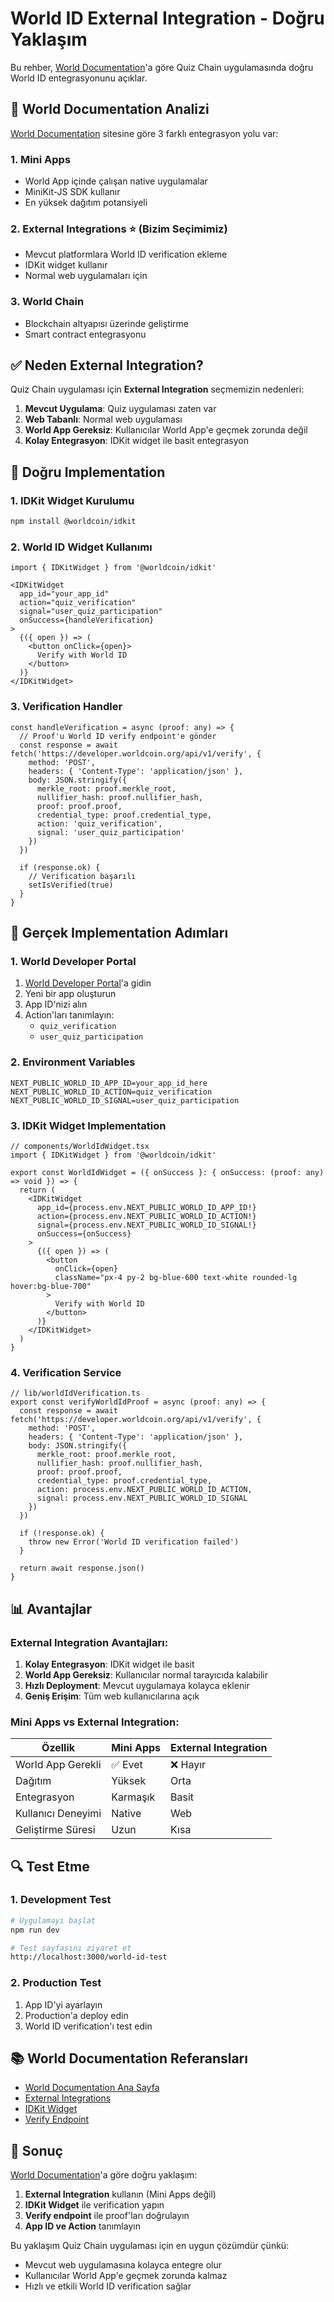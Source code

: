 # World ID External Integration - Doğru Yaklaşım

Bu rehber, [World Documentation](https://docs.world.org/)'a göre Quiz Chain uygulamasında doğru World ID entegrasyonunu açıklar.

## 🎯 World Documentation Analizi

[World Documentation](https://docs.world.org/) sitesine göre 3 farklı entegrasyon yolu var:

### 1. Mini Apps
- World App içinde çalışan native uygulamalar
- MiniKit-JS SDK kullanır
- En yüksek dağıtım potansiyeli

### 2. External Integrations ⭐ (Bizim Seçimimiz)
- Mevcut platformlara World ID verification ekleme
- IDKit widget kullanır
- Normal web uygulamaları için

### 3. World Chain
- Blockchain altyapısı üzerinde geliştirme
- Smart contract entegrasyonu

## ✅ Neden External Integration?

Quiz Chain uygulaması için **External Integration** seçmemizin nedenleri:

1. **Mevcut Uygulama**: Quiz uygulaması zaten var
2. **Web Tabanlı**: Normal web uygulaması
3. **World App Gereksiz**: Kullanıcılar World App'e geçmek zorunda değil
4. **Kolay Entegrasyon**: IDKit widget ile basit entegrasyon

## 🔧 Doğru Implementation

### 1. IDKit Widget Kurulumu

```bash
npm install @worldcoin/idkit
```

### 2. World ID Widget Kullanımı

```tsx
import { IDKitWidget } from '@worldcoin/idkit'

<IDKitWidget
  app_id="your_app_id"
  action="quiz_verification"
  signal="user_quiz_participation"
  onSuccess={handleVerification}
>
  {({ open }) => (
    <button onClick={open}>
      Verify with World ID
    </button>
  )}
</IDKitWidget>
```

### 3. Verification Handler

```tsx
const handleVerification = async (proof: any) => {
  // Proof'u World ID verify endpoint'e gönder
  const response = await fetch('https://developer.worldcoin.org/api/v1/verify', {
    method: 'POST',
    headers: { 'Content-Type': 'application/json' },
    body: JSON.stringify({
      merkle_root: proof.merkle_root,
      nullifier_hash: proof.nullifier_hash,
      proof: proof.proof,
      credential_type: proof.credential_type,
      action: 'quiz_verification',
      signal: 'user_quiz_participation'
    })
  })
  
  if (response.ok) {
    // Verification başarılı
    setIsVerified(true)
  }
}
```

## 🚀 Gerçek Implementation Adımları

### 1. World Developer Portal

1. [World Developer Portal](https://developer.worldcoin.org)'a gidin
2. Yeni bir app oluşturun
3. App ID'nizi alın
4. Action'ları tanımlayın:
   - `quiz_verification`
   - `user_quiz_participation`

### 2. Environment Variables

```env
NEXT_PUBLIC_WORLD_ID_APP_ID=your_app_id_here
NEXT_PUBLIC_WORLD_ID_ACTION=quiz_verification
NEXT_PUBLIC_WORLD_ID_SIGNAL=user_quiz_participation
```

### 3. IDKit Widget Implementation

```tsx
// components/WorldIdWidget.tsx
import { IDKitWidget } from '@worldcoin/idkit'

export const WorldIdWidget = ({ onSuccess }: { onSuccess: (proof: any) => void }) => {
  return (
    <IDKitWidget
      app_id={process.env.NEXT_PUBLIC_WORLD_ID_APP_ID!}
      action={process.env.NEXT_PUBLIC_WORLD_ID_ACTION!}
      signal={process.env.NEXT_PUBLIC_WORLD_ID_SIGNAL!}
      onSuccess={onSuccess}
    >
      {({ open }) => (
        <button
          onClick={open}
          className="px-4 py-2 bg-blue-600 text-white rounded-lg hover:bg-blue-700"
        >
          Verify with World ID
        </button>
      )}
    </IDKitWidget>
  )
}
```

### 4. Verification Service

```tsx
// lib/worldIdVerification.ts
export const verifyWorldIdProof = async (proof: any) => {
  const response = await fetch('https://developer.worldcoin.org/api/v1/verify', {
    method: 'POST',
    headers: { 'Content-Type': 'application/json' },
    body: JSON.stringify({
      merkle_root: proof.merkle_root,
      nullifier_hash: proof.nullifier_hash,
      proof: proof.proof,
      credential_type: proof.credential_type,
      action: process.env.NEXT_PUBLIC_WORLD_ID_ACTION,
      signal: process.env.NEXT_PUBLIC_WORLD_ID_SIGNAL
    })
  })
  
  if (!response.ok) {
    throw new Error('World ID verification failed')
  }
  
  return await response.json()
}
```

## 📊 Avantajlar

### External Integration Avantajları:

1. **Kolay Entegrasyon**: IDKit widget ile basit
2. **World App Gereksiz**: Kullanıcılar normal tarayıcıda kalabilir
3. **Hızlı Deployment**: Mevcut uygulamaya kolayca eklenir
4. **Geniş Erişim**: Tüm web kullanıcılarına açık

### Mini Apps vs External Integration:

| Özellik | Mini Apps | External Integration |
|---------|-----------|---------------------|
| World App Gerekli | ✅ Evet | ❌ Hayır |
| Dağıtım | Yüksek | Orta |
| Entegrasyon | Karmaşık | Basit |
| Kullanıcı Deneyimi | Native | Web |
| Geliştirme Süresi | Uzun | Kısa |

## 🔍 Test Etme

### 1. Development Test

```bash
# Uygulamayı başlat
npm run dev

# Test sayfasını ziyaret et
http://localhost:3000/world-id-test
```

### 2. Production Test

1. App ID'yi ayarlayın
2. Production'a deploy edin
3. World ID verification'ı test edin

## 📚 World Documentation Referansları

- [World Documentation Ana Sayfa](https://docs.world.org/)
- [External Integrations](https://docs.world.org/world-id/integration-guides)
- [IDKit Widget](https://docs.world.org/world-id/integration-guides/widget)
- [Verify Endpoint](https://docs.world.org/world-id/reference/verify)

## 🎯 Sonuç

[World Documentation](https://docs.world.org/)'a göre doğru yaklaşım:

1. **External Integration** kullanın (Mini Apps değil)
2. **IDKit Widget** ile verification yapın
3. **Verify endpoint** ile proof'ları doğrulayın
4. **App ID ve Action** tanımlayın

Bu yaklaşım Quiz Chain uygulaması için en uygun çözümdür çünkü:
- Mevcut web uygulamasına kolayca entegre olur
- Kullanıcılar World App'e geçmek zorunda kalmaz
- Hızlı ve etkili World ID verification sağlar
